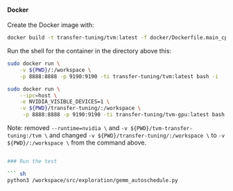 #### Docker 

Create the Docker image with:

``` sh
docker build -t transfer-tuning/tvm:latest -f docker/Dockerfile.main_cpu_new . 
```

Run the shell for the container in the directory above this:

``` sh
sudo docker run \
    -v ${PWD}/:/workspace \
    -p 8888:8888 -p 9190:9190 -ti transfer-tuning/tvm:latest bash -i        
```


``` sh
sudo docker run \
    --ipc=host \
    -e NVIDIA_VISIBLE_DEVICES=1 \
    -v ${PWD}/transfer-tuning/:/workspace \
     -p 8888:8888 -p 9190:9190 -ti transfer-tuning/tvm-gpu:latest bash -i
```
Note: removed `--runtime=nvidia \` and `-v ${PWD}/tvm-transfer-tuning:/tvm \` and changed `-v ${PWD}/transfer-tuning/:/workspace \` to `-v ${PWD}/:/workspace \` from the command above. 

``` sh

### Run the test

``` sh
python3 /workspace/src/exploration/gemm_autoschedule.py

```
